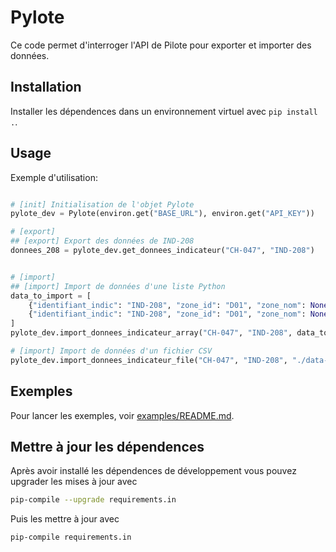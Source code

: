 # Pylote

Ce code permet d'interroger l'API de Pilote pour exporter et importer des données.

## Installation

Installer les dépendences dans un environnement virtuel avec `pip install .`.

## Usage

Exemple d'utilisation:

```python

# [init] Initialisation de l'objet Pylote
pylote_dev = Pylote(environ.get("BASE_URL"), environ.get("API_KEY"))

# [export]
## [export] Export des données de IND-208
donnees_208 = pylote_dev.get_donnees_indicateur("CH-047", "IND-208")


# [import]
## [import] Import de données d'une liste Python
data_to_import = [
    {"identifiant_indic": "IND-208", "zone_id": "D01", "zone_nom": None, "date_valeur": "2024-07-15", "type_valeur": "va", "valeur": 12.64},
    {"identifiant_indic": "IND-208", "zone_id": "D01", "zone_nom": None, "date_valeur": "2022-12-01", "type_valeur": "vi", "valeur": 11.17},
]
pylote_dev.import_donnees_indicateur_array("CH-047", "IND-208", data_to_import)

# [import] Import de données d'un fichier CSV
pylote_dev.import_donnees_indicateur_file("CH-047", "IND-208", "./data-ind208-import-sample.csv", is_excel=False)
```

## Exemples

Pour lancer les exemples, voir [examples/README.md](./examples/README.md).

## Mettre à jour les dépendences

Après avoir installé les dépendences de développement vous pouvez upgrader les mises à jour avec

```bash
pip-compile --upgrade requirements.in
```

Puis les mettre à jour avec

```bash
pip-compile requirements.in
```

